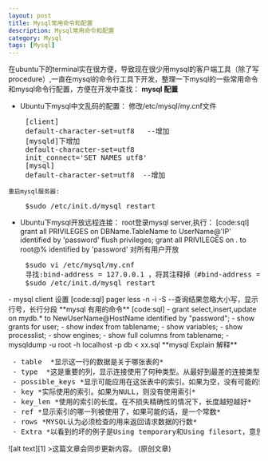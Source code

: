 ```yaml
---
layout: post
title: Mysql常用命令和配置
description: Mysql常用命令和配置
category: Mysql
tags: [Mysql]
---
```

在ubuntu下的terminal实在很方便，导致现在很少用mysql的客户端工具（除了写procedure）,一直在mysql的命令行工具下开发，整理一下mysql的一些常用命令和mysql命令行配置，方便在开发中查找：
**mysql 配置**

 - Ubuntu下mysql中文乱码的配置：
    修改/etc/mysql/my.cnf文件
<pre>
    [client]
    default-character-set=utf8   --增加
    [mysqld]下增加
    default-character-set=utf8
    init_connect='SET NAMES utf8'
    [mysql]
    default-character-set=utf8  --增加
</pre>
    重启mysql服务器:
<pre>
    $sudo /etc/init.d/mysql restart
</pre>
 - Ubuntu下mysql开放远程连接：
    root登录mysql server,执行：
[code:sql]
    grant all PRIVILEGES on DBName.TableName to UserName@'IP' identified by 'password' 
    flush privileges;
    grant all PRIVILEGES on *.* to root@% identified by 'password'  对所有用户开放
</pre>
<pre>
    $sudo vi /etc/mysql/my.cnf
    寻找:bind-address = 127.0.0.1 ，将其注释掉（#bind-address = 127.0.0.1)
    $sudo /etc/init.d/mysql restart
</pre>
 - mysql client 设置
[code:sql]
    pager less -n -i -S   --查询结果忽略大小写，显示行号，长行分段
</pre>
**mysql 有用的命令**
[code:sql]
 - grant select,insert,update on mydb.* to NewUserName@HostName identified by "password";
 - show grants for user;
 - show index from tablename;
 - show variables;
 - show processlist;
 - show engines;
 - show full columns from tablename;
 - mysqldump -u root -h localhost -p db < xx.sql
</pre>
**mysql Explain 解释**
<pre>
 - table  *显示这一行的数据是关于哪张表的*
 - type  *这是重要的列，显示连接使用了何种类型。从最好到最差的连接类型为const、eq_reg、ref、range、indexhe和ALL*
 - possible_keys *显示可能应用在这张表中的索引。如果为空，没有可能的索引。可以为相关的域从WHERE语句中选择一个合适的语句*
 - key *实际使用的索引。如果为NULL，则没有使用索引*
 - key_len *使用的索引的长度。在不损失精确性的情况下，长度越短越好*
 - ref *显示索引的哪一列被使用了，如果可能的话，是一个常数*
 - rows *MYSQL认为必须检查的用来返回请求数据的行数*
 - Extra *以看到的坏的例子是Using temporary和Using filesort，意思MYSQL根本不能使用索引，结果是检索会很慢*
</pre>
![alt text][1]
>这篇文章会同步更新内容。 (原创文章)

  [1]: http://cms.everyday-cn.com/system/pictures/922/large_mysql_explain.png?1319608766 "mysql_explain"
